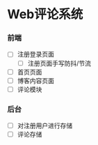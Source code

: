 # Web评论系统
### 前端
- [ ] 注册登录页面
  - [ ] 注册页面手写防抖/节流
- [ ] 首页页面
- [ ] 博客内容页面
- [ ] 评论模块
### 后台
- [ ] 对注册用户进行存储
- [ ] 评论存储